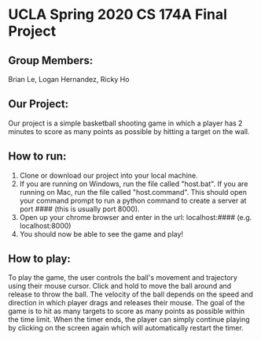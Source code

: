 # UCLA Spring 2020 CS 174A Final Project

## Group Members:
Brian Le, Logan Hernandez, Ricky Ho

## Our Project:
Our project is a simple basketball shooting game in which a player has 2 minutes to score as many points as possible by hitting a target on the wall. 

## How to run:
1. Clone or download our project into your local machine.
2. If you are running on Windows, run the file called "host.bat". If you are running on Mac, run the file called "host.command". This should
   open your command prompt to run a python command to create a server at port #### (this is usually port 8000).
3. Open up your chrome browser and enter in the url: localhost:#### (e.g. localhost:8000)
4. You should now be able to see the game and play!

## How to play:
To play the game, the user controls the ball's movement and trajectory using their mouse cursor. Click and hold to move the ball around and release
to throw the ball. The velocity of the ball depends on the speed and direction in which player drags and releases their mouse. The goal of the game 
is to hit as many targets to score as many points as possible within the time limit. When the timer ends, the player can simply continue playing by
clicking on the screen again which will automatically restart the timer. 

